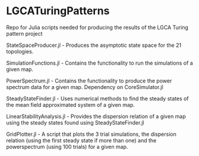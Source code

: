 # LGCATuringPatterns
Repo for Julia scripts needed for producing the results of the LGCA Turing pattern project


StateSpaceProducer.jl - Produces the asymptotic state space for the 21 topologies. 

SimulationFunctions.jl - Contains the functionality to run the simulations of a given map. 

PowerSpectrum.jl - Contains the functionality to produce the power spectrum data for a given map. Dependency on CoreSimulator.jl 

SteadyStateFinder.jl - Uses numerical methods to find the steady states of the mean field approximated system of a given map.  

LinearStabilityAnalysis.jl - Provides the dispersion relation of a given map using the steady states found using SteadyStateFinder.jl

GridPlotter.jl - A script that plots the 3 trial simulations, the dispersion relation (using the first steady state if more than one) and the powerspectrum (using 100 trials) for a given map. 
